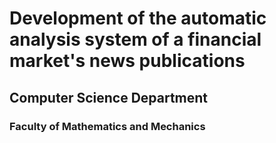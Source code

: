# Development of the automatic analysis system of a financial market's news publications
## Computer Science Department
### Faculty of Mathematics and Mechanics
